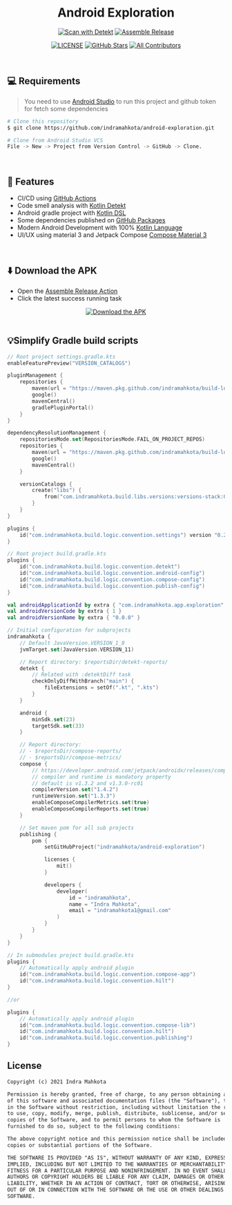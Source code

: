 <h1 align="center">Android Exploration</h1>

<div align="center">
<a href="https://github.com/indramahkota/android-exploration/actions/workflows/detekt-all.yml"><img src="https://github.com/indramahkota/android-exploration/actions/workflows/detekt-all.yml/badge.svg" alt="Scan with Detekt"/></a> <a href="https://github.com/indramahkota/android-exploration/actions/workflows/assemble-release.yml"><img src="https://github.com/indramahkota/android-exploration/actions/workflows/assemble-release.yml/badge.svg" alt="Assemble Release"/></a>

<a href="https://github.com/indramahkota/android-exploration/blob/master/LICENSE"><img src="https://img.shields.io/github/license/indramahkota/android-exploration?color=blue" alt="LICENSE"/></a> <a href="https://github.com/indramahkota/android-exploration/stargazers"><img src="https://img.shields.io/github/stars/indramahkota/android-exploration" alt="GitHub Stars"/></a> <a href="#contributors"><img src="https://img.shields.io/badge/all_contributors-1-orange.svg?style=flat" alt="All Contributors"/></a>
</div>

<br/>

## 💻 Requirements

> You need to use [Android Studio](https://developer.android.com/studio) to run this project and github token for fetch some dependencies

```bash
# Clone this repository
$ git clone https://github.com/indramahkota/android-exploration.git

# Clone from Android Studio VCS
File -> New -> Project from Version Control -> GitHub -> Clone.
```

</br>

## 📝 Features

- CI/CD using [GitHub Actions](https://docs.github.com/en/actions/learn-github-actions/understanding-github-actions)
- Code smell analysis with [Kotlin Detekt](https://github.com/detekt/detekt)
- Android gradle project with [Kotlin DSL](https://docs.gradle.org/current/userguide/kotlin_dsl.html)
- Some dependencies published on [GitHub Packages](https://docs.github.com/en/packages)
- Modern Android Development with 100% [Kotlin Language](https://kotlinlang.org/)
- UI/UX using material 3 and Jetpack Compose [Compose Material 3](https://developer.android.com/jetpack/androidx/releases/compose-material3)

</br>

## ⬇️ Download the APK
- Open the [Assemble Release Action](https://github.com/indramahkota/android-exploration/actions/workflows/assemble-release.yml)
- Click the latest success running task

<div align="center">
<a href="https://github.com/indramahkota/android-exploration/actions/workflows/assemble-release.yml"><img src="https://user-images.githubusercontent.com/34052126/193442434-1a36f7d2-a378-4230-9315-c044b030320f.png" alt="Download the APK"/></a>
</div>

</br>

## 💡Simplify Gradle build scripts

```kt
// Root project settings.gradle.kts
enableFeaturePreview("VERSION_CATALOGS")

pluginManagement {
    repositories {
        maven(url = "https://maven.pkg.github.com/indramahkota/build-logic-public/")
        google()
        mavenCentral()
        gradlePluginPortal()
    }
}

dependencyResolutionManagement {
    repositoriesMode.set(RepositoriesMode.FAIL_ON_PROJECT_REPOS)
    repositories {
        maven(url = "https://maven.pkg.github.com/indramahkota/build-logic-public/")
        google()
        mavenCentral()
    }

    versionCatalogs {
        create("libs") {
            from("com.indramahkota.build.libs.versions:versions-stack:0.0.6")
        }
    }
}

plugins {
    id("com.indramahkota.build.logic.convention.settings") version "0.2.1"
}
```

```kt
// Root project build.gradle.kts
plugins {
    id("com.indramahkota.build.logic.convention.detekt")
    id("com.indramahkota.build.logic.convention.android-config")
    id("com.indramahkota.build.logic.convention.compose-config")
    id("com.indramahkota.build.logic.convention.publish-config")
}

val androidApplicationId by extra { "com.indramahkota.app.exploration" }
val androidVersionCode by extra { 1 }
val androidVersionName by extra { "0.0.0" }

// Initial configuration for subprojects
indramahkota {
    // Default JavaVersion.VERSION_1_8
    jvmTarget.set(JavaVersion.VERSION_11)

    // Report directory: $reportsDir/detekt-reports/
    detekt {
        // Related with :detektDiff task
        checkOnlyDiffWithBranch("main") {
            fileExtensions = setOf(".kt", ".kts")
        }
    }

    android {
        minSdk.set(23)
        targetSdk.set(33)
    }

    // Report directory:
    // - $reportsDir/compose-reports/
    // - $reportsDir/compose-metrics/
    compose {
        // https://developer.android.com/jetpack/androidx/releases/compose
        // compiler and runtime is mandatory property
        // default is v1.3.2 and v1.3.0-rc01
        compilerVersion.set("1.4.2")
        runtimeVersion.set("1.3.3")
        enableComposeCompilerMetrics.set(true)
        enableComposeCompilerReports.set(true)
    }

    // Set maven pom for all sub projects
    publishing {
        pom {
            setGitHubProject("indramahkota/android-exploration")

            licenses {
                mit()
            }

            developers {
                developer(
                    id = "indramahkota",
                    name = "Indra Mahkota",
                    email = "indramahkota1@gmail.com"
                )
            }
        }
    }
}
```

```kt
// In submodules project build.gradle.kts
plugins {
    // Automatically apply android plugin
    id("com.indramahkota.build.logic.convention.compose-app")
    id("com.indramahkota.build.logic.convention.hilt")
}

//or

plugins {
    // Automatically apply android plugin
    id("com.indramahkota.build.logic.convention.compose-lib")
    id("com.indramahkota.build.logic.convention.hilt")
    id("com.indramahkota.build.logic.convention.publishing")
}
```

## License

```markdown
Copyright (c) 2021 Indra Mahkota

Permission is hereby granted, free of charge, to any person obtaining a copy
of this software and associated documentation files (the "Software"), to deal
in the Software without restriction, including without limitation the rights
to use, copy, modify, merge, publish, distribute, sublicense, and/or sell
copies of the Software, and to permit persons to whom the Software is
furnished to do so, subject to the following conditions:

The above copyright notice and this permission notice shall be included in all
copies or substantial portions of the Software.

THE SOFTWARE IS PROVIDED "AS IS", WITHOUT WARRANTY OF ANY KIND, EXPRESS OR
IMPLIED, INCLUDING BUT NOT LIMITED TO THE WARRANTIES OF MERCHANTABILITY,
FITNESS FOR A PARTICULAR PURPOSE AND NONINFRINGEMENT. IN NO EVENT SHALL THE
AUTHORS OR COPYRIGHT HOLDERS BE LIABLE FOR ANY CLAIM, DAMAGES OR OTHER
LIABILITY, WHETHER IN AN ACTION OF CONTRACT, TORT OR OTHERWISE, ARISING FROM,
OUT OF OR IN CONNECTION WITH THE SOFTWARE OR THE USE OR OTHER DEALINGS IN THE
SOFTWARE.
```
